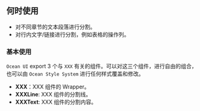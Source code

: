 ## 何时使用

- 对不同章节的文本段落进行分割。
- 对行内文字/链接进行分割，例如表格的操作列。

### 基本使用

`Ocean UI` export 3 个与 `XXX` 有关的组件。可以对这三个组件，进行自由的组合，也可以由 `Ocean Style System` 进行任何样式覆盖和修改。

- **XXX**：XXX 组件的 Wrapper。
- **XXXLine**: XXX 组件的分割线。
- **XXXText**: XXX 组件的分割内容。
